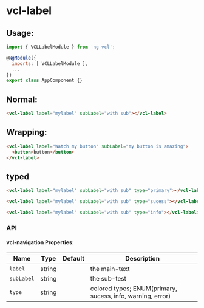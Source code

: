 # vcl-label

## Usage:

```javascript
import { VCLLabelModule } from 'ng-vcl';

@NgModule({
  imports: [ VCLLabelModule ],
  ...
})
export class AppComponent {}
```

## Normal:

```html
<vcl-label label="mylabel" subLabel="with sub"></vcl-label>
```

## Wrapping:

```html
<vcl-label label="Watch my button" subLabel="my button is amazing">
  <button>button</button>
</vcl-label>
```

## typed

```html
<vcl-label label="mylabel" subLabel="with sub" type="primary"></vcl-label>

<vcl-label label="mylabel" subLabel="with sub" type="sucess"></vcl-label>

<vcl-label label="mylabel" subLabel="with sub" type="info"></vcl-label>
```

### API

#### vcl-navigation Properties:

Name       | Type   | Default | Description
---------- | ------ | ------- | ----------------------------------------------------------
`label`    | string |         | the main-text
`subLabel` | string |         | the sub-test
`type`     | string |         | colored types; ENUM(primary, sucess, info, warning, error)
